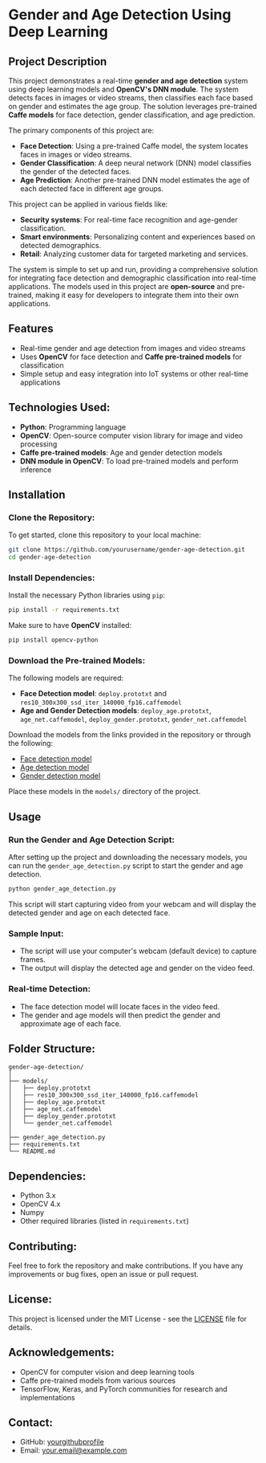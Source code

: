 
# Gender and Age Detection Using Deep Learning

## Project Description

This project demonstrates a real-time **gender and age detection** system using deep learning models and **OpenCV's DNN module**. The system detects faces in images or video streams, then classifies each face based on gender and estimates the age group. The solution leverages pre-trained **Caffe models** for face detection, gender classification, and age prediction.

The primary components of this project are:
- **Face Detection**: Using a pre-trained Caffe model, the system locates faces in images or video streams.
- **Gender Classification**: A deep neural network (DNN) model classifies the gender of the detected faces.
- **Age Prediction**: Another pre-trained DNN model estimates the age of each detected face in different age groups.

This project can be applied in various fields like:
- **Security systems**: For real-time face recognition and age-gender classification.
- **Smart environments**: Personalizing content and experiences based on detected demographics.
- **Retail**: Analyzing customer data for targeted marketing and services.

The system is simple to set up and run, providing a comprehensive solution for integrating face detection and demographic classification into real-time applications. The models used in this project are **open-source** and pre-trained, making it easy for developers to integrate them into their own applications.

## Features
- Real-time gender and age detection from images and video streams
- Uses **OpenCV** for face detection and **Caffe pre-trained models** for classification
- Simple setup and easy integration into IoT systems or other real-time applications

## Technologies Used:
- **Python**: Programming language
- **OpenCV**: Open-source computer vision library for image and video processing
- **Caffe pre-trained models**: Age and gender detection models
- **DNN module in OpenCV**: To load pre-trained models and perform inference

## Installation

### Clone the Repository:
To get started, clone this repository to your local machine:
```bash
git clone https://github.com/yourusername/gender-age-detection.git
cd gender-age-detection
```

### Install Dependencies:
Install the necessary Python libraries using `pip`:
```bash
pip install -r requirements.txt
```

Make sure to have **OpenCV** installed:
```bash
pip install opencv-python
```

### Download the Pre-trained Models:
The following models are required:
- **Face Detection model**: `deploy.prototxt` and `res10_300x300_ssd_iter_140000_fp16.caffemodel`
- **Age and Gender Detection models**: `deploy_age.prototxt`, `age_net.caffemodel`, `deploy_gender.prototxt`, `gender_net.caffemodel`

Download the models from the links provided in the repository or through the following:
- [Face detection model](https://github.com/spmallick/learnopencv/raw/master/AgeGender/model/deploy.prototxt)
- [Age detection model](https://github.com/spmallick/learnopencv/raw/master/AgeGender/model/age_net.caffemodel)
- [Gender detection model](https://github.com/spmallick/learnopencv/raw/master/AgeGender/model/gender_net.caffemodel)

Place these models in the `models/` directory of the project.

## Usage

### Run the Gender and Age Detection Script:
After setting up the project and downloading the necessary models, you can run the `gender_age_detection.py` script to start the gender and age detection.

```bash
python gender_age_detection.py
```

This script will start capturing video from your webcam and will display the detected gender and age on each detected face.

### Sample Input:
- The script will use your computer's webcam (default device) to capture frames.
- The output will display the detected age and gender on the video feed.

### Real-time Detection:
- The face detection model will locate faces in the video feed.
- The gender and age models will then predict the gender and approximate age of each face.

## Folder Structure:
```
gender-age-detection/
│
├── models/
│   ├── deploy.prototxt
│   ├── res10_300x300_ssd_iter_140000_fp16.caffemodel
│   ├── deploy_age.prototxt
│   ├── age_net.caffemodel
│   ├── deploy_gender.prototxt
│   └── gender_net.caffemodel
│
├── gender_age_detection.py
├── requirements.txt
└── README.md
```

## Dependencies:
- Python 3.x
- OpenCV 4.x
- Numpy
- Other required libraries (listed in `requirements.txt`)

## Contributing:
Feel free to fork the repository and make contributions. If you have any improvements or bug fixes, open an issue or pull request.

## License:
This project is licensed under the MIT License - see the [LICENSE](LICENSE) file for details.

## Acknowledgements:
- OpenCV for computer vision and deep learning tools
- Caffe pre-trained models from various sources
- TensorFlow, Keras, and PyTorch communities for research and implementations

## Contact:
- GitHub: [yourgithubprofile](https://github.com/yourusername)
- Email: your.email@example.com
